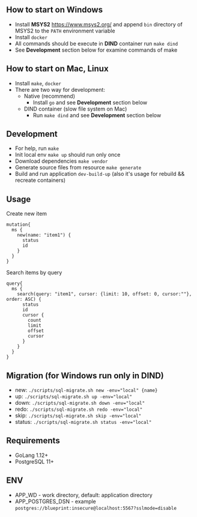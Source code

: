 
## How to start on Windows
* Install **MSYS2** https://www.msys2.org/ and append `bin` directory of MSYS2 to the `PATH` environment variable
* Install `docker`
* All commands should be execute in **DIND** container run `make dind`
* See **Development** section below for examine commands of make

## How to start on Mac, Linux
* Install `make`, `docker`
* There are two way for development: 
    * Native (recommend) 
        * Install `go` and see **Development** section below
    * DIND container (slow file system on Mac)
        * Run `make dind` and see **Development** section below

## Development
* For help, run `make`
* Init local env `make up` should run only once
* Download dependencies `make vendor`
* Generate source files from resource `make generate`
* Build and run application `dev-build-up` (also it's usage for rebuild && recreate containers)

## Usage
Create new item  
```
mutation{
  ms {
    new(name: "item1") {
      status
      id
    }
  }
}
```

Search items by query  
```
query{
  ms {
    search(query: "item1", cursor: {limit: 10, offset: 0, cursor:""}, order: ASC) {
      status
      id
      cursor {
        count
        limit
        offset
        cursor
      }
    }
  }
}
```

## Migration (for Windows run only in DIND)
* new: `./scripts/sql-migrate.sh new -env="local" {name}`
* up: `./scripts/sql-migrate.sh up -env="local"`
* down: `./scripts/sql-migrate.sh down -env="local"`
* redo: `./scripts/sql-migrate.sh redo -env="local"`
* skip: `./scripts/sql-migrate.sh skip -env="local"`
* status: `./scripts/sql-migrate.sh status -env="local"`

## Requirements
* GoLang 1.12+
* PostgreSQL 11+

## ENV
* APP_WD - work directory, default: application directory 
* APP_POSTGRES_DSN - example `postgres://blueprint:insecure@localhost:5567?sslmode=disable`
